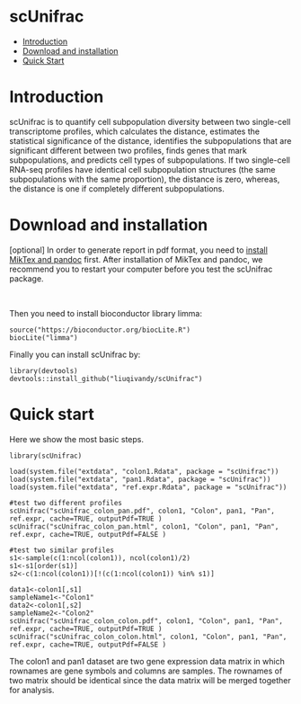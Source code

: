 scUnifrac
==========
* [Introduction](#introduction)
* [Download and installation](#download)
* [Quick Start](#example)

<a name="introduction"/>

# Introduction

scUnifrac is to quantify cell subpopulation diversity between two single-cell transcriptome profiles, which calculates the distance, estimates the statistical significance of the distance, identifies the subpopulations that are significant different between two profiles, finds genes that mark subpopulations, and predicts cell types of subpopulations. If two single-cell RNA-seq profiles have identical cell subpopulation structures (the same subpopulations with the same proportion), the distance is zero, whereas, the distance is one if completely different subpopulations.

<a name="download"/>

# Download and installation

[optional] In order to generate report in pdf format, you need to [install MikTex and pandoc](http://rprogramming.net/create-html-or-pdf-files-with-r-knitr-miktex-and-pandoc/) first. After installation of MikTex and pandoc, we recommend you to restart your computer before you test the scUnifrac package.

<br>

Then you need to install bioconductor library limma:

	source("https://bioconductor.org/biocLite.R")
	biocLite("limma")
	
Finally you can install scUnifrac by:

	library(devtools)
	devtools::install_github("liuqivandy/scUnifrac")
  
<a name="example"/>

# Quick start

Here we show the most basic steps.

	library(scUnifrac)
	
	load(system.file("extdata", "colon1.Rdata", package = "scUnifrac"))
	load(system.file("extdata", "pan1.Rdata", package = "scUnifrac"))
	load(system.file("extdata", "ref.expr.Rdata", package = "scUnifrac"))
	
	#test two different profiles
	scUnifrac("scUnifrac_colon_pan.pdf", colon1, "Colon", pan1, "Pan", ref.expr, cache=TRUE, outputPdf=TRUE )
	scUnifrac("scUnifrac_colon_pan.html", colon1, "Colon", pan1, "Pan", ref.expr, cache=TRUE, outputPdf=FALSE )
	
	#test two similar profiles
	s1<-sample(c(1:ncol(colon1)), ncol(colon1)/2)
	s1<-s1[order(s1)]
	s2<-c(1:ncol(colon1))[!(c(1:ncol(colon1)) %in% s1)]

	data1<-colon1[,s1]
	sampleName1<-"Colon1"
	data2<-colon1[,s2]
	sampleName2<-"Colon2"
	scUnifrac("scUnifrac_colon_colon.pdf", colon1, "Colon", pan1, "Pan", ref.expr, cache=TRUE, outputPdf=TRUE )
	scUnifrac("scUnifrac_colon_colon.html", colon1, "Colon", pan1, "Pan", ref.expr, cache=TRUE, outputPdf=FALSE )

The colon1 and pan1 dataset are two gene expression data matrix in which rownames are gene symbols and columns are samples. The rownames of two matrix should be identical since the data matrix will be merged together for analysis.
